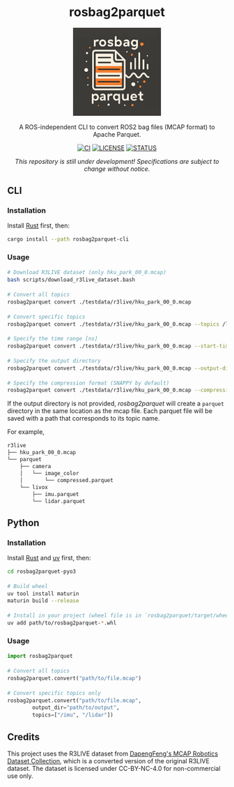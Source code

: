 <div align="center">

# rosbag2parquet

</div>

<div align="center">
    <img src="media/logo1.png" alt="siras" width="40%">
</div>

<div align="center">

A ROS-independent CLI to convert ROS2 bag files (MCAP format) to Apache Parquet.

[![CI](https://img.shields.io/github/actions/workflow/status/jinbeizame007/rosbag2parquet/ci.yml?style=flat-square)](https://github.com/jinbeizame007/rosbag2parquet/actions/workflows/ci.yml)
[![LICENSE](https://img.shields.io/badge/LICENSE-MIT-blue?style=flat-square)](https://github.com/jinbeizame007/rosbag2parquet/blob/main/LICENSE)
[![STATUS](https://img.shields.io/badge/status-alpha-red?style=flat-square)](https://github.com/jinbeizame007/rosbag2parquet)

*This repository is still under development! Specifications are subject to change without notice.*

</div>

## CLI

### Installation

Install [Rust](https://www.rust-lang.org/tools/install) first, then:

```bash
cargo install --path rosbag2parquet-cli 
```

### Usage

```bash
# Download R3LIVE dataset (only hku_park_00_0.mcap)
bash scripts/download_r3live_dataset.bash

# Convert all topics
rosbag2parquet convert ./testdata/r3live/hku_park_00_0.mcap

# Convert specific topics
rosbag2parquet convert ./testdata/r3live/hku_park_00_0.mcap --topics /livox/imu /livox/lidar

# Specify the time range [ns]
rosbag2parquet convert ./testdata/r3live/hku_park_00_0.mcap --start-time 1627720595994265000 --end-time 1627720595994542500 

# Specify the output directory
rosbag2parquet convert ./testdata/r3live/hku_park_00_0.mcap --output-dir ./parquet

# Specify the compression format (SNAPPY by default)
rosbag2parquet convert ./testdata/r3live/hku_park_00_0.mcap --compression LZ4
```

If the output directory is not provided, *rosbag2parquet* will create a `parquet` directory in the same location as the mcap file.
Each parquet file will be saved with a path that corresponds to its topic name.

For example,

```
r3live
├── hku_park_00_0.mcap
└── parquet
    ├── camera
    │   └── image_color
    │       └── compressed.parquet
    └── livox
        ├── imu.parquet
        └── lidar.parquet
```

## Python

### Installation

Install [Rust](https://www.rust-lang.org/tools/install) and [uv](https://docs.astral.sh/uv/getting-started/installation/) first, then:

```bash
cd rosbag2parquet-pyo3

# Build wheel
uv tool install maturin
maturin build --release

# Install in your project (wheel file is in `rosbag2parquet/target/wheel/` directory)
uv add path/to/rosbag2parquet-*.whl
```

### Usage

```python
import rosbag2parquet

# Convert all topics
rosbag2parquet.convert("path/to/file.mcap")

# Convert specific topics only
rosbag2parquet.convert("path/to/file.mcap", 
        output_dir="path/to/output",
        topics=["/imu", "/lidar"])
```

## Credits

This project uses the R3LIVE dataset from [DapengFeng's MCAP Robotics Dataset Collection](https://huggingface.co/datasets/DapengFeng/MCAP), which is a converted version of the original R3LIVE dataset. The dataset is licensed under CC-BY-NC-4.0 for non-commercial use only.
